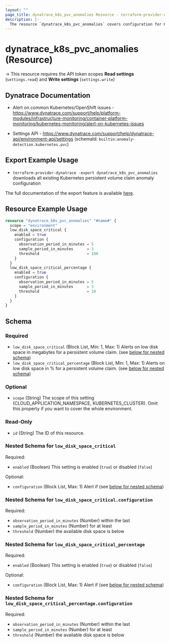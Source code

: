 ```yaml
---
layout: ""
page_title: dynatrace_k8s_pvc_anomalies Resource - terraform-provider-dynatrace"
description: |-
  The resource `dynatrace_k8s_pvc_anomalies` covers configuration for Kubernetes persistent volume claim anomalies
---
```


# dynatrace_k8s_pvc_anomalies (Resource)

-> This resource requires the API token scopes **Read settings** (`settings.read`) and **Write settings** (`settings.write`)

## Dynatrace Documentation

- Alert on common Kubernetes/OpenShift issues - https://www.dynatrace.com/support/help/platform-modules/infrastructure-monitoring/container-platform-monitoring/kubernetes-monitoring/alert-on-kubernetes-issues

- Settings API - https://www.dynatrace.com/support/help/dynatrace-api/environment-api/settings (schemaId: `builtin:anomaly-detection.kubernetes.pvc`)

## Export Example Usage

- `terraform-provider-dynatrace -export dynatrace_k8s_pvc_anomalies` downloads all existing Kubernetes persistent volume claim anomaly configuration

The full documentation of the export feature is available [here](https://registry.terraform.io/providers/dynatrace-oss/dynatrace/latest/docs/guides/export-v2).

## Resource Example Usage

```terraform
resource "dynatrace_k8s_pvc_anomalies" "#name#" {
  scope = "environment"
  low_disk_space_critical {
    enabled = true
    configuration {
      observation_period_in_minutes = 5
      sample_period_in_minutes      = 3
      threshold                     = 100
    }
  }
  low_disk_space_critical_percentage {
    enabled = true
    configuration {
      observation_period_in_minutes = 5
      sample_period_in_minutes      = 3
      threshold                     = 10
    }
  }
}
```

<!-- schema generated by tfplugindocs -->
## Schema

### Required

- `low_disk_space_critical` (Block List, Min: 1, Max: 1) Alerts on low disk space in megabytes for a persistent volume claim. (see [below for nested schema](#nestedblock--low_disk_space_critical))
- `low_disk_space_critical_percentage` (Block List, Min: 1, Max: 1) Alerts on low disk space in % for a persistent volume claim. (see [below for nested schema](#nestedblock--low_disk_space_critical_percentage))

### Optional

- `scope` (String) The scope of this setting (CLOUD_APPLICATION_NAMESPACE, KUBERNETES_CLUSTER). Omit this property if you want to cover the whole environment.

### Read-Only

- `id` (String) The ID of this resource.

<a id="nestedblock--low_disk_space_critical"></a>
### Nested Schema for `low_disk_space_critical`

Required:

- `enabled` (Boolean) This setting is enabled (`true`) or disabled (`false`)

Optional:

- `configuration` (Block List, Max: 1) Alert if (see [below for nested schema](#nestedblock--low_disk_space_critical--configuration))

<a id="nestedblock--low_disk_space_critical--configuration"></a>
### Nested Schema for `low_disk_space_critical.configuration`

Required:

- `observation_period_in_minutes` (Number) within the last
- `sample_period_in_minutes` (Number) for at least
- `threshold` (Number) the available disk space is below



<a id="nestedblock--low_disk_space_critical_percentage"></a>
### Nested Schema for `low_disk_space_critical_percentage`

Required:

- `enabled` (Boolean) This setting is enabled (`true`) or disabled (`false`)

Optional:

- `configuration` (Block List, Max: 1) Alert if (see [below for nested schema](#nestedblock--low_disk_space_critical_percentage--configuration))

<a id="nestedblock--low_disk_space_critical_percentage--configuration"></a>
### Nested Schema for `low_disk_space_critical_percentage.configuration`

Required:

- `observation_period_in_minutes` (Number) within the last
- `sample_period_in_minutes` (Number) for at least
- `threshold` (Number) the available disk space is below
 